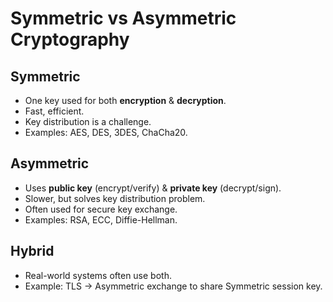 # Symmetric vs Asymmetric Cryptography

## Symmetric
- One key used for both **encryption** & **decryption**.
- Fast, efficient.
- Key distribution is a challenge.
- Examples: AES, DES, 3DES, ChaCha20.

## Asymmetric
- Uses **public key** (encrypt/verify) & **private key** (decrypt/sign).
- Slower, but solves key distribution problem.
- Often used for secure key exchange.
- Examples: RSA, ECC, Diffie-Hellman.

## Hybrid
- Real-world systems often use both.
- Example: TLS → Asymmetric exchange to share Symmetric session key.
